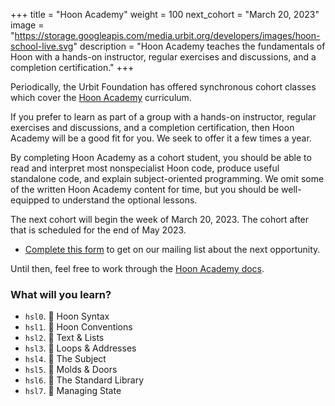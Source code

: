 +++
title = "Hoon Academy"
weight = 100
next_cohort = "March 20, 2023"
image = "https://storage.googleapis.com/media.urbit.org/developers/images/hoon-school-live.svg"
description = "Hoon Academy teaches the fundamentals of Hoon with a hands-on instructor, regular exercises and discussions, and a completion certification."
+++

Periodically, the Urbit Foundation has offered synchronous cohort classes which
cover the [Hoon Academy](/courses/hoon-school) curriculum.

If you prefer to learn as part of a group with a hands-on instructor, regular
exercises and discussions, and a completion certification, then Hoon Academy
will be a good fit for you.  We seek to offer it a few times a year.

By completing Hoon Academy as a cohort student, you should be able to read and
interpret most nonspecialist Hoon code, produce useful standalone code, and
explain subject-oriented programming.  We omit some of the written Hoon Academy
content for time, but you should be well-equipped to understand the optional
lessons.

The next cohort will begin the week of March 20, 2023.  The cohort after that is
scheduled for the end of May 2023.

- [Complete this form](https://forms.gle/kgiPckuHaVtJng9r5) to get on our
  mailing list about the next opportunity.

Until then, feel free to work through the [Hoon Academy
docs](/courses/hoon-school).


###  What will you learn?

-   `hsl0`. 🌺 Hoon Syntax
-   `hsl1`. 🌿 Hoon Conventions
-   `hsl2`. 🌵 Text & Lists
-   `hsl3`. 🌳 Loops & Addresses
-   `hsl4`. 🌻 The Subject
-   `hsl5`. 🍁 Molds & Doors
-   `hsl6`. 🌹 The Standard Library
-   `hsl7`. 🌲 Managing State
